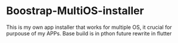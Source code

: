 # Boostrap-MultiOS-installer
This is my own app installer that works for multiple OS, it crucial for purpouse of my APPs. Base build is in pthon future rewrite in flutter

